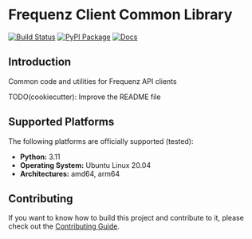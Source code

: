 # Frequenz Client Common Library

[![Build Status](https://github.com/frequenz-floss/frequenz-client-common-python/actions/workflows/ci.yaml/badge.svg)](https://github.com/frequenz-floss/frequenz-client-common-python/actions/workflows/ci.yaml)
[![PyPI Package](https://img.shields.io/pypi/v/frequenz-client-common)](https://pypi.org/project/frequenz-client-common/)
[![Docs](https://img.shields.io/badge/docs-latest-informational)](https://frequenz-floss.github.io/frequenz-client-common-python/)

## Introduction

Common code and utilities for Frequenz API clients

TODO(cookiecutter): Improve the README file

## Supported Platforms

The following platforms are officially supported (tested):

- **Python:** 3.11
- **Operating System:** Ubuntu Linux 20.04
- **Architectures:** amd64, arm64

## Contributing

If you want to know how to build this project and contribute to it, please
check out the [Contributing Guide](CONTRIBUTING.md).
